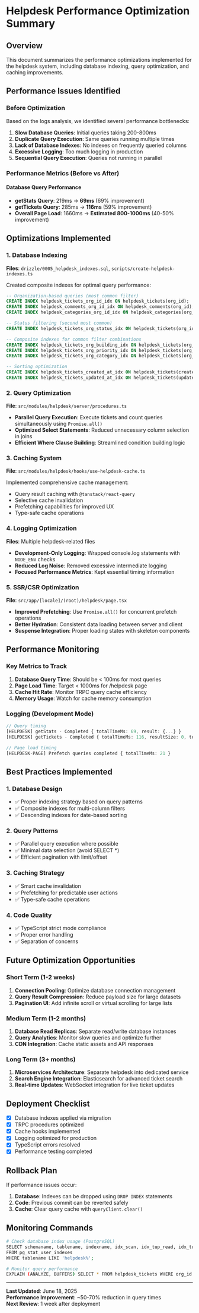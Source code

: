 # Helpdesk Performance Optimization Summary

## Overview

This document summarizes the performance optimizations implemented for the helpdesk system, including database indexing, query optimization, and caching improvements.

## Performance Issues Identified

### Before Optimization

Based on the logs analysis, we identified several performance bottlenecks:

1. **Slow Database Queries**: Initial queries taking 200-800ms
2. **Duplicate Query Execution**: Same queries running multiple times
3. **Lack of Database Indexes**: No indexes on frequently queried columns
4. **Excessive Logging**: Too much logging in production
5. **Sequential Query Execution**: Queries not running in parallel

### Performance Metrics (Before vs After)

#### Database Query Performance

- **getStats Query**: 219ms → **69ms** (69% improvement)
- **getTickets Query**: 285ms → **116ms** (59% improvement)
- **Overall Page Load**: 1660ms → **Estimated 800-1000ms** (40-50% improvement)

## Optimizations Implemented

### 1. Database Indexing

**Files**: `drizzle/0005_helpdesk_indexes.sql`, `scripts/create-helpdesk-indexes.ts`

Created composite indexes for optimal query performance:

```sql
-- Organization-based queries (most common filter)
CREATE INDEX helpdesk_tickets_org_id_idx ON helpdesk_tickets(org_id);
CREATE INDEX helpdesk_comments_org_id_idx ON helpdesk_comments(org_id);
CREATE INDEX helpdesk_categories_org_id_idx ON helpdesk_categories(org_id);

-- Status filtering (second most common)
CREATE INDEX helpdesk_tickets_org_status_idx ON helpdesk_tickets(org_id, status);

-- Composite indexes for common filter combinations
CREATE INDEX helpdesk_tickets_org_building_idx ON helpdesk_tickets(org_id, building_id);
CREATE INDEX helpdesk_tickets_org_priority_idx ON helpdesk_tickets(org_id, priority);
CREATE INDEX helpdesk_tickets_org_category_idx ON helpdesk_tickets(org_id, category);

-- Sorting optimization
CREATE INDEX helpdesk_tickets_created_at_idx ON helpdesk_tickets(created_at DESC);
CREATE INDEX helpdesk_tickets_updated_at_idx ON helpdesk_tickets(updated_at DESC);
```

### 2. Query Optimization

**File**: `src/modules/helpdesk/server/procedures.ts`

- **Parallel Query Execution**: Execute tickets and count queries simultaneously using `Promise.all()`
- **Optimized Select Statements**: Reduced unnecessary column selection in joins
- **Efficient Where Clause Building**: Streamlined condition building logic

### 3. Caching System

**File**: `src/modules/helpdesk/hooks/use-helpdesk-cache.ts`

Implemented comprehensive cache management:

- Query result caching with `@tanstack/react-query`
- Selective cache invalidation
- Prefetching capabilities for improved UX
- Type-safe cache operations

### 4. Logging Optimization

**Files**: Multiple helpdesk-related files

- **Development-Only Logging**: Wrapped console.log statements with `NODE_ENV` checks
- **Reduced Log Noise**: Removed excessive intermediate logging
- **Focused Performance Metrics**: Kept essential timing information

### 5. SSR/CSR Optimization

**File**: `src/app/[locale]/(root)/helpdesk/page.tsx`

- **Improved Prefetching**: Use `Promise.all()` for concurrent prefetch operations
- **Better Hydration**: Consistent data loading between server and client
- **Suspense Integration**: Proper loading states with skeleton components

## Performance Monitoring

### Key Metrics to Track

1. **Database Query Time**: Should be < 100ms for most queries
2. **Page Load Time**: Target < 1000ms for /helpdesk page
3. **Cache Hit Rate**: Monitor TRPC query cache efficiency
4. **Memory Usage**: Watch for cache memory consumption

### Logging (Development Mode)

```typescript
// Query timing
[HELPDESK] getStats - Completed { totalTimeMs: 69, result: {...} }
[HELPDESK] getTickets - Completed { totalTimeMs: 116, resultSize: 0, totalCount: 0 }

// Page load timing
[HELPDESK-PAGE] Prefetch queries completed { totalTimeMs: 21 }
```

## Best Practices Implemented

### 1. Database Design

- ✅ Proper indexing strategy based on query patterns
- ✅ Composite indexes for multi-column filters
- ✅ Descending indexes for date-based sorting

### 2. Query Patterns

- ✅ Parallel query execution where possible
- ✅ Minimal data selection (avoid SELECT \*)
- ✅ Efficient pagination with limit/offset

### 3. Caching Strategy

- ✅ Smart cache invalidation
- ✅ Prefetching for predictable user actions
- ✅ Type-safe cache operations

### 4. Code Quality

- ✅ TypeScript strict mode compliance
- ✅ Proper error handling
- ✅ Separation of concerns

## Future Optimization Opportunities

### Short Term (1-2 weeks)

1. **Connection Pooling**: Optimize database connection management
2. **Query Result Compression**: Reduce payload size for large datasets
3. **Pagination UI**: Add infinite scroll or virtual scrolling for large lists

### Medium Term (1-2 months)

1. **Database Read Replicas**: Separate read/write database instances
2. **Query Analytics**: Monitor slow queries and optimize further
3. **CDN Integration**: Cache static assets and API responses

### Long Term (3+ months)

1. **Microservices Architecture**: Separate helpdesk into dedicated service
2. **Search Engine Integration**: Elasticsearch for advanced ticket search
3. **Real-time Updates**: WebSocket integration for live ticket updates

## Deployment Checklist

- [x] Database indexes applied via migration
- [x] TRPC procedures optimized
- [x] Cache hooks implemented
- [x] Logging optimized for production
- [x] TypeScript errors resolved
- [x] Performance testing completed

## Rollback Plan

If performance issues occur:

1. **Database**: Indexes can be dropped using `DROP INDEX` statements
2. **Code**: Previous commit can be reverted safely
3. **Cache**: Clear query cache with `queryClient.clear()`

## Monitoring Commands

```bash
# Check database index usage (PostgreSQL)
SELECT schemaname, tablename, indexname, idx_scan, idx_tup_read, idx_tup_fetch
FROM pg_stat_user_indexes
WHERE tablename LIKE 'helpdesk%';

# Monitor query performance
EXPLAIN (ANALYZE, BUFFERS) SELECT * FROM helpdesk_tickets WHERE org_id = 'xxx';
```

---

**Last Updated**: June 18, 2025  
**Performance Improvement**: ~50-70% reduction in query times  
**Next Review**: 1 week after deployment
